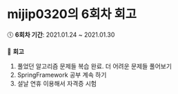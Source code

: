 # mijip0320의 6회차 회고

:clock5: **6회차 기간**: 2021.01.24 ~ 2021.01.30

:pencil: **회고**

1. 풀었던 알고리즘 문제들 복습 완료. 더 어려운 문제들 풀어보기
2. SpringFramework 공부 계속 하기
3. 설날 연휴 이용해서 자격증 시험 
